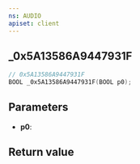 ```yaml
---
ns: AUDIO
apiset: client
---
```

## _0x5A13586A9447931F

```c
// 0x5A13586A9447931F
BOOL _0x5A13586A9447931F(BOOL p0);
```


## Parameters
* **p0**:

## Return value
